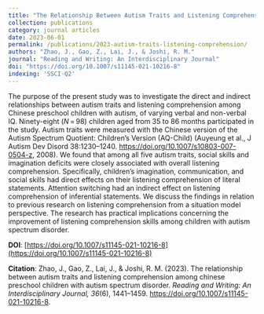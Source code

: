 ```yaml
---
title: "The Relationship Between Autism Traits and Listening Comprehension Among Chinese Preschool Children with Autism Spectrum Disorder"
collection: publications
category: journal articles
date: 2023-06-01
permalink: /publications/2023-autism-traits-listening-comprehension/
authors: "Zhao, J., Gao, Z., Lai, J., & Joshi, R. M."
journal: "Reading and Writing: An Interdisciplinary Journal"
doi: "https://doi.org/10.1007/s11145-021-10216-8"
indexing: 'SSCI-Q2'
---
```


The purpose of the present study was to investigate the direct and indirect relationships between autism traits and listening comprehension among Chinese preschool children with autism, of varying verbal and non-verbal IQ. Ninety-eight (*N* = 98) children aged from 35 to 86 months participated in the study. Autism traits were measured with the Chinese version of the Autism Spectrum Quotient: Children’s Version (AQ-Child) (Auyeung et al., J Autism Dev Disord 38:1230–1240. https://doi.org/10.1007/s10803-007-0504-z, 2008). We found that among all five autism traits, social skills and imagination deficits were closely associated with overall listening comprehension. Specifically, children’s imagination, communication, and social skills had direct effects on their listening comprehension of literal statements. Attention switching had an indirect effect on listening comprehension of inferential statements. We discuss the findings in relation to previous research on listening comprehension from a situation model perspective. The research has practical implications concerning the improvement of listening comprehension skills among children with autism spectrum disorder.


**DOI**: [https://doi.org/10.1007/s11145-021-10216-8](https://doi.org/10.1007/s11145-021-10216-8)  

**Citation**: Zhao, J., Gao, Z., Lai, J., & Joshi, R. M. (2023). The relationship between autism traits and listening comprehension among chinese preschool children with autism spectrum disorder. *Reading and Writing: An Interdisciplinary Journal, 36*(6), 1441–1459. https://doi.org/10.1007/s11145-021-10216-8.

